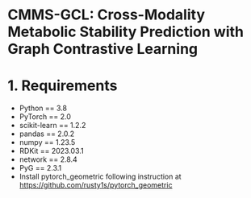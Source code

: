 # CMMS-GCL: Cross-Modality Metabolic Stability Prediction with Graph Contrastive Learning

# 1. Requirements
+ Python == 3.8
+ PyTorch == 2.0
+ scikit-learn == 1.2.2
+ pandas == 2.0.2
+ numpy == 1.23.5
+ RDKit == 2023.03.1
+ network == 2.8.4
+ PyG == 2.3.1
+ Install pytorch_geometric following instruction at https://github.com/rusty1s/pytorch_geometric
  
